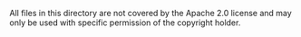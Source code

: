 All files in this directory are not covered by the Apache 2.0 license and may only be used with specific permission of the copyright holder.
